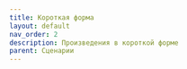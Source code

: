 ```yaml
---
title: Короткая форма
layout: default
nav_order: 2
description: Произведения в короткой форме
parent: Сценарии
---
```

